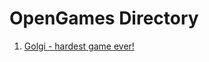 # OpenGames Directory

1. [Golgi - hardest game ever!](https://souvik-tests.github.io/opengames/games/Golgi/index.html)
